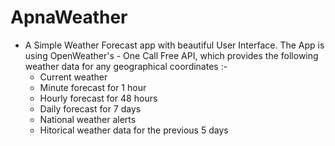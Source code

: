 # ApnaWeather 
- A Simple Weather Forecast app with beautiful User Interface. The App is using OpenWeather's - One Call Free API, which provides the following weather data for any geographical 
coordinates :-
  * Current weather
  * Minute forecast for 1 hour
  * Hourly forecast for 48 hours
  * Daily forecast for 7 days
  * National weather alerts
  * Hitorical weather data for the previous 5 days
